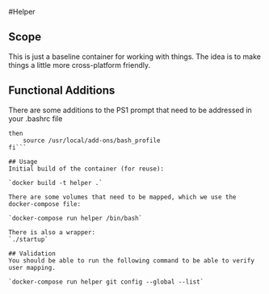 #Helper

## Scope
This is just a baseline container for working with things.
The idea is to make things a little more cross-platform friendly.

## Functional Additions
There are some additions to the PS1 prompt that need to be addressed in your .bashrc file

```if [[ -f /usr/local/add-ons/bash_profile ]]
then
	source /usr/local/add-ons/bash_profile
fi```

## Usage
Initial build of the container (for reuse):

`docker build -t helper .`

There are some volumes that need to be mapped, which we use the docker-compose file:

`docker-compose run helper /bin/bash`

There is also a wrapper:
`./startup`

## Validation
You should be able to run the following command to be able to verify user mapping.

`docker-compose run helper git config --global --list`